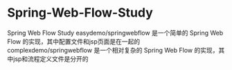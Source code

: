 # Spring-Web-Flow-Study
Spring Web Flow Study
easydemo/springwebflow 是一个简单的  Spring Web Flow 的实现，其中配置文件和jsp页面是在一起的
complexdemo/springwebflow  是一个相对复杂的 Spring Web Flow 的实现，其中jsp和流程定义文件是分开的

